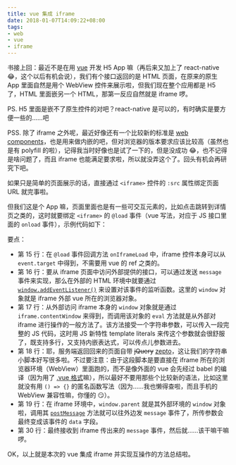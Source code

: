 ```yaml
---
title: vue 集成 iframe
date: 2018-01-07T14:09:22+08:00
tags:
- web
- vue
- iframe
---
```


书接上回：最近不是在用 [vue](https://vuejs.org/) 开发 H5 App 嘛（再后来又加上了 react-native 😂，这个以后有机会说），我们有个接口返回的是 HTML 页面，在原来的原生 App 里面自然是用个 WebView 控件来展示啦，但我们现在整个应用都是 H5 了，HTML 里面嵌另一个 HTML，那第一反应自然就是 iframe 啰。

PS. H5 里面是嵌不了原生控件的对吧？react-native 是可以的，有时确实是要方便一些的……吧

PSS. 除了 iframe 之外呢，最近好像还有一个比较新的标准是 [web components](https://www.webcomponents.org/)，也是用来做内嵌的吧，但对浏览器的版本要求应该比较高（虽然也是有 polyfill 的啦），记得我当时好像也是试了一下的，但是没成功 😂，也不记得是啥问题了，而且 iframe 也能满足要求啦，所以就没弄这个了。回头有机会再研究下吧。

如果只是简单的页面展示的话，直接通过 `<iframe>` 控件的 `:src` 属性绑定页面 URL 就完事啦。

但我们这是个 App 嘛，页面里面也是有一些可交互元素的，比如点击跳转到详情页之类的，这时就要绑定 `<iframe>` 的 `@load` 事件（vue 写法，对应于 JS 接口里面的 `onload` 事件），示例代码如下：

<script src="https://gist.github.com/glacjay/3c320321b1709454fdb7e06e26b0132c.js"></script>

要点：

- 第 15 行：在 `@load` 事件回调方法 `onIframeLoad` 中，iframe 控件本身可以从 `event.target` 中得到，不需要用 vue 的 ref 之类的。
- 第 16 行：要从 iframe 页面中访问外部提供的接口，可以通过发送 `message` 事件来实现，那么在外部的 HTML 环境中就要通过 [`window.addEventListener()`](https://developer.mozilla.org/en-US/docs/Web/API/EventTarget/addEventListener) 来设置对该事件的监听函数。这里的 `window` 对象就是 iframe 外部 vue 所在的浏览器对象。
- 第 17 行：从外部访问 iframe 本身的 `window` 对象就是通过 `iframe.contentWindow` 来得到，而调用该对象的 `eval` 方法就是从外部对 iframe 进行操作的一般方法了。该方法接受一个字符串参数，可以传入一段完整的 JS 代码，这时用 JS 新特性 template literals 来传这个参数就会很舒服了，既支持多行，又支持内嵌表达式，可以传点儿参数进去。
- 第 18 行：耶，服务端返回回来的页面自带 ~~jQuery~~ [zepto](http://zeptojs.com/)，这让我们的字符串小脚本好写很多啦。不过要注意：由于这段脚本是要直接在 iframe 所在的浏览器环境（WebView）里面跑的，而不是像外面的 vue 会先经过 babel 的编译（因为用了 [.vue 格式](https://vuejs.org/v2/guide/single-file-components.html)嘛），所以最好不要用那些个比较新的语法，比如这里就没有用 `() => {}` 的匿名函数写法（因为……我也懒得查啦，而且手机的 WebView 兼容性嘛，你懂的 😏）。
- 第 19 行：在 iframe 环境中，`window.parent` 就是其外部环境的 `window` 对象啦，调用其 [`postMessage`](https://developer.mozilla.org/en-US/docs/Web/API/Window/postMessage) 方法就可以往外边发 `message` 事件了，所传参数会最终变成该事件的 `data` 字段。
- 第 30 行：最终接收到 iframe 传出来的 `message` 事件，然后就……该干嘛干嘛啰。

OK，以上就是本次的 vue 集成 iframe 并实现互操作的方法总结啦。

<!--more-->
